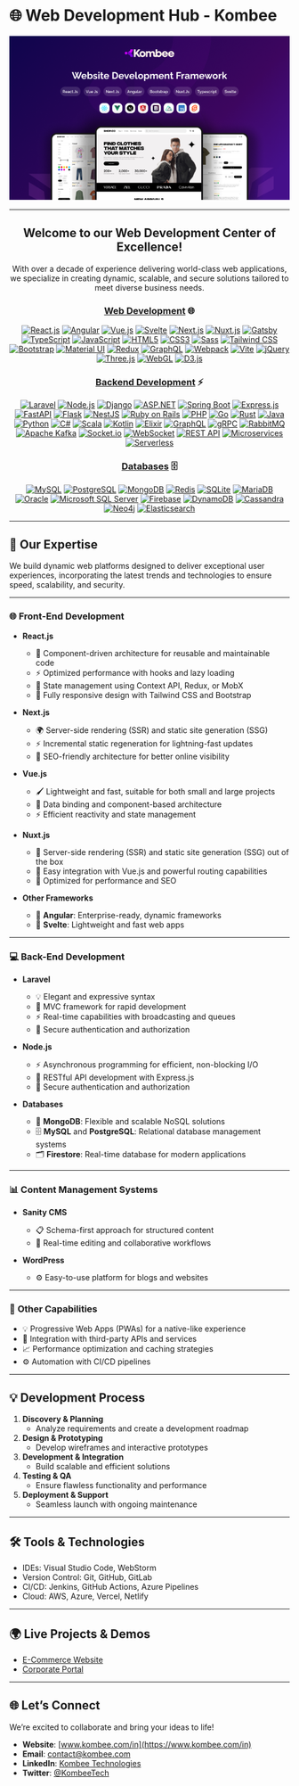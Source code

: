 # 🌐 Web Development Hub - Kombee  

<div align="center">  
  <img src="webdevelopment-banner.png" alt="Web Dev Logo" />  

---

## Welcome to our Web Development Center of Excellence!  
With over a decade of experience delivering world-class web applications, we specialize in creating dynamic, scalable, and secure solutions tailored to meet diverse business needs.  


### **[Web Development](https://via.placeholder.com/1200x400?text=Kombee+Technologies+-+Web+Development)** 🌐

[![React.js](https://img.shields.io/badge/React.js-20232A?style=for-the-badge&logo=react&logoColor=61DAFB)](https://github.com/kombee-technologies/react-demos) [![Angular](https://img.shields.io/badge/Angular-DD0031?style=for-the-badge&logo=angular&logoColor=white)](https://github.com/kombee-technologies/angular-demos) [![Vue.js](https://img.shields.io/badge/Vue.js-4FC08D?style=for-the-badge&logo=vue.js&logoColor=white)](https://github.com/kombee-technologies/vue-demos) [![Svelte](https://img.shields.io/badge/Svelte-FF3E00?style=for-the-badge&logo=svelte&logoColor=white)](https://github.com/kombee-technologies/svelte-demos) [![Next.js](https://img.shields.io/badge/Next.js-000000?style=for-the-badge&logo=nextdotjs&logoColor=white)](https://github.com/kombee-technologies/nextjs-demos) [![Nuxt.js](https://img.shields.io/badge/Nuxt.js-00C58E?style=for-the-badge&logo=nuxtdotjs&logoColor=white)](https://github.com/kombee-technologies/nuxtjs-demos) [![Gatsby](https://img.shields.io/badge/Gatsby-663399?style=for-the-badge&logo=gatsby&logoColor=white)](https://github.com/kombee-technologies/gatsby-demos) [![TypeScript](https://img.shields.io/badge/TypeScript-3178C6?style=for-the-badge&logo=typescript&logoColor=white)](https://github.com/kombee-technologies/typescript-demos) [![JavaScript](https://img.shields.io/badge/JavaScript-F7DF1E?style=for-the-badge&logo=javascript&logoColor=black)](https://github.com/kombee-technologies/javascript-demos) [![HTML5](https://img.shields.io/badge/HTML5-E34F26?style=for-the-badge&logo=html5&logoColor=white)](https://github.com/kombee-technologies/html5-demos) [![CSS3](https://img.shields.io/badge/CSS3-1572B6?style=for-the-badge&logo=css3&logoColor=white)](https://github.com/kombee-technologies/css3-demos) [![Sass](https://img.shields.io/badge/Sass-CC6699?style=for-the-badge&logo=sass&logoColor=white)](https://github.com/kombee-technologies/sass-demos) [![Tailwind CSS](https://img.shields.io/badge/Tailwind_CSS-38B2AC?style=for-the-badge&logo=tailwind-css&logoColor=white)](https://github.com/kombee-technologies/tailwind-demos) [![Bootstrap](https://img.shields.io/badge/Bootstrap-7952B3?style=for-the-badge&logo=bootstrap&logoColor=white)](https://github.com/kombee-technologies/bootstrap-demos) [![Material UI](https://img.shields.io/badge/Material_UI-0081CB?style=for-the-badge&logo=material-ui&logoColor=white)](https://github.com/kombee-technologies/material-ui-demos) [![Redux](https://img.shields.io/badge/Redux-764ABC?style=for-the-badge&logo=redux&logoColor=white)](https://github.com/kombee-technologies/redux-demos) [![GraphQL](https://img.shields.io/badge/GraphQL-E10098?style=for-the-badge&logo=graphql&logoColor=white)](https://github.com/kombee-technologies/graphql-demos) [![Webpack](https://img.shields.io/badge/Webpack-8DD6F9?style=for-the-badge&logo=webpack&logoColor=black)](https://github.com/kombee-technologies/webpack-demos) [![Vite](https://img.shields.io/badge/Vite-646CFF?style=for-the-badge&logo=vite&logoColor=white)](https://github.com/kombee-technologies/vite-demos) [![jQuery](https://img.shields.io/badge/jQuery-0769AD?style=for-the-badge&logo=jquery&logoColor=white)](https://github.com/kombee-technologies/jquery-demos) [![Three.js](https://img.shields.io/badge/Three.js-000000?style=for-the-badge&logo=three.js&logoColor=white)](https://github.com/kombee-technologies/threejs-demos) [![WebGL](https://img.shields.io/badge/WebGL-990000?style=for-the-badge&logo=webgl&logoColor=white)](https://github.com/kombee-technologies/webgl-demos) [![D3.js](https://img.shields.io/badge/D3.js-F9A03C?style=for-the-badge&logo=d3.js&logoColor=white)](https://github.com/kombee-technologies/d3js-demos)

### **[Backend Development](https://via.placeholder.com/1200x400?text=Kombee+Technologies+-+Backend+Development)** ⚡

[![Laravel](https://img.shields.io/badge/Laravel-FF2D20?style=for-the-badge&logo=laravel&logoColor=white)](https://github.com/kombee-technologies/laravel-demos) [![Node.js](https://img.shields.io/badge/Node.js-339933?style=for-the-badge&logo=nodedotjs&logoColor=white)](https://github.com/kombee-technologies/nodejs-demos) [![Django](https://img.shields.io/badge/Django-092E20?style=for-the-badge&logo=django&logoColor=white)](https://github.com/kombee-technologies/django-demos) [![ASP.NET](https://img.shields.io/badge/ASP.NET-512BD4?style=for-the-badge&logo=dotnet&logoColor=white)](https://github.com/kombee-technologies/aspnet-demos) [![Spring Boot](https://img.shields.io/badge/Spring%20Boot-6DB33F?style=for-the-badge&logo=springboot&logoColor=white)](https://github.com/kombee-technologies/spring-boot-demos) [![Express.js](https://img.shields.io/badge/Express.js-000000?style=for-the-badge&logo=express&logoColor=white)](https://github.com/kombee-technologies/expressjs-demos) [![FastAPI](https://img.shields.io/badge/FastAPI-009688?style=for-the-badge&logo=fastapi&logoColor=white)](https://github.com/kombee-technologies/fastapi-demos) [![Flask](https://img.shields.io/badge/Flask-000000?style=for-the-badge&logo=flask&logoColor=white)](https://github.com/kombee-technologies/flask-demos) [![NestJS](https://img.shields.io/badge/NestJS-E0234E?style=for-the-badge&logo=nestjs&logoColor=white)](https://github.com/kombee-technologies/nestjs-demos) [![Ruby on Rails](https://img.shields.io/badge/Ruby%20on%20Rails-CC0000?style=for-the-badge&logo=ruby-on-rails&logoColor=white)](https://github.com/kombee-technologies/rails-demos) [![PHP](https://img.shields.io/badge/PHP-777BB4?style=for-the-badge&logo=php&logoColor=white)](https://github.com/kombee-technologies/php-demos) [![Go](https://img.shields.io/badge/Go-00ADD8?style=for-the-badge&logo=go&logoColor=white)](https://github.com/kombee-technologies/go-demos) [![Rust](https://img.shields.io/badge/Rust-000000?style=for-the-badge&logo=rust&logoColor=white)](https://github.com/kombee-technologies/rust-demos) [![Java](https://img.shields.io/badge/Java-ED8B00?style=for-the-badge&logo=java&logoColor=white)](https://github.com/kombee-technologies/java-demos) [![Python](https://img.shields.io/badge/Python-3776AB?style=for-the-badge&logo=python&logoColor=white)](https://github.com/kombee-technologies/python-demos) [![C#](https://img.shields.io/badge/C%23-239120?style=for-the-badge&logo=c-sharp&logoColor=white)](https://github.com/kombee-technologies/csharp-demos) [![Scala](https://img.shields.io/badge/Scala-DC322F?style=for-the-badge&logo=scala&logoColor=white)](https://github.com/kombee-technologies/scala-demos) [![Kotlin](https://img.shields.io/badge/Kotlin-0095D5?style=for-the-badge&logo=kotlin&logoColor=white)](https://github.com/kombee-technologies/kotlin-backend-demos) [![Elixir](https://img.shields.io/badge/Elixir-4B275F?style=for-the-badge&logo=elixir&logoColor=white)](https://github.com/kombee-technologies/elixir-demos) [![GraphQL](https://img.shields.io/badge/GraphQL-E10098?style=for-the-badge&logo=graphql&logoColor=white)](https://github.com/kombee-technologies/graphql-backend-demos) [![gRPC](https://img.shields.io/badge/gRPC-244c5a?style=for-the-badge&logo=grpc&logoColor=white)](https://github.com/kombee-technologies/grpc-demos) [![RabbitMQ](https://img.shields.io/badge/RabbitMQ-FF6600?style=for-the-badge&logo=rabbitmq&logoColor=white)](https://github.com/kombee-technologies/rabbitmq-demos) [![Apache Kafka](https://img.shields.io/badge/Apache%20Kafka-231F20?style=for-the-badge&logo=apache-kafka&logoColor=white)](https://github.com/kombee-technologies/kafka-demos) [![Socket.io](https://img.shields.io/badge/Socket.io-010101?style=for-the-badge&logo=socket.io&logoColor=white)](https://github.com/kombee-technologies/socketio-demos) [![WebSocket](https://img.shields.io/badge/WebSocket-010101?style=for-the-badge&logo=socket.io&logoColor=white)](https://github.com/kombee-technologies/websocket-demos) [![REST API](https://img.shields.io/badge/REST%20API-009688?style=for-the-badge&logo=fastapi&logoColor=white)](https://github.com/kombee-technologies/rest-api-demos) [![Microservices](https://img.shields.io/badge/Microservices-1572B6?style=for-the-badge&logo=dotnet&logoColor=white)](https://github.com/kombee-technologies/microservices-demos) [![Serverless](https://img.shields.io/badge/Serverless-FD5750?style=for-the-badge&logo=serverless&logoColor=white)](https://github.com/kombee-technologies/serverless-demos)

### **[Databases](https://via.placeholder.com/1200x400?text=Kombee+Technologies+-+Databases)** 🗄️

[![MySQL](https://img.shields.io/badge/MySQL-4479A1?style=for-the-badge&logo=mysql&logoColor=white)](https://github.com/kombee-technologies/mysql-demos) [![PostgreSQL](https://img.shields.io/badge/PostgreSQL-336791?style=for-the-badge&logo=postgresql&logoColor=white)](https://github.com/kombee-technologies/postgresql-demos) [![MongoDB](https://img.shields.io/badge/MongoDB-47A248?style=for-the-badge&logo=mongodb&logoColor=white)](https://github.com/kombee-technologies/mongodb-demos) [![Redis](https://img.shields.io/badge/Redis-DC382D?style=for-the-badge&logo=redis&logoColor=white)](https://github.com/kombee-technologies/redis-demos) [![SQLite](https://img.shields.io/badge/SQLite-003B57?style=for-the-badge&logo=sqlite&logoColor=white)](https://github.com/kombee-technologies/sqlite-demos) [![MariaDB](https://img.shields.io/badge/MariaDB-003545?style=for-the-badge&logo=mariadb&logoColor=white)](https://github.com/kombee-technologies/mariadb-demos) [![Oracle](https://img.shields.io/badge/Oracle-F80000?style=for-the-badge&logo=oracle&logoColor=white)](https://github.com/kombee-technologies/oracle-demos) [![Microsoft SQL Server](https://img.shields.io/badge/Microsoft%20SQL%20Server-CC2927?style=for-the-badge&logo=microsoft%20sql%20server&logoColor=white)](https://github.com/kombee-technologies/mssql-demos) [![Firebase](https://img.shields.io/badge/Firebase-FFCA28?style=for-the-badge&logo=firebase&logoColor=black)](https://github.com/kombee-technologies/firebase-demos) [![DynamoDB](https://img.shields.io/badge/DynamoDB-4053D6?style=for-the-badge&logo=amazon-dynamodb&logoColor=white)](https://github.com/kombee-technologies/dynamodb-demos) [![Cassandra](https://img.shields.io/badge/Cassandra-1287B1?style=for-the-badge&logo=apache-cassandra&logoColor=white)](https://github.com/kombee-technologies/cassandra-demos) [![Neo4j](https://img.shields.io/badge/Neo4j-008CC1?style=for-the-badge&logo=neo4j&logoColor=white)](https://github.com/kombee-technologies/neo4j-demos) [![Elasticsearch](https://img.shields.io/badge/Elasticsearch-005571?style=for-the-badge&logo=elasticsearch&logoColor=white)](https://github.com/kombee-technologies/elasticsearch-demos)

</div>  

---

## 🚀 Our Expertise  

We build dynamic web platforms designed to deliver exceptional user experiences, incorporating the latest trends and technologies to ensure speed, scalability, and security.  

---

### 🌐 **Front-End Development**  

- **React.js**  
  - 🎨 Component-driven architecture for reusable and maintainable code  
  - ⚡ Optimized performance with hooks and lazy loading  
  - 🔄 State management using Context API, Redux, or MobX  
  - 📱 Fully responsive design with Tailwind CSS and Bootstrap  

- **Next.js**  
  - 🌍 Server-side rendering (SSR) and static site generation (SSG)  
  - ⚡ Incremental static regeneration for lightning-fast updates  
  - 🚀 SEO-friendly architecture for better online visibility  

- **Vue.js**  
  - 🖌️ Lightweight and fast, suitable for both small and large projects  
  - 🔄 Data binding and component-based architecture  
  - ⚡ Efficient reactivity and state management  

- **Nuxt.js**  
  - 🚀 Server-side rendering (SSR) and static site generation (SSG) out of the box  
  - 🧩 Easy integration with Vue.js and powerful routing capabilities  
  - 💨 Optimized for performance and SEO  

- **Other Frameworks**  
  - 🔷 **Angular**: Enterprise-ready, dynamic frameworks  
  - 🔵 **Svelte**: Lightweight and fast web apps  

---

### 💻 **Back-End Development**  

- **Laravel**  
  - 💡 Elegant and expressive syntax  
  - 🔄 MVC framework for rapid development  
  - ⚡ Real-time capabilities with broadcasting and queues  
  - 🔐 Secure authentication and authorization  

- **Node.js**  
  - ⚡ Asynchronous programming for efficient, non-blocking I/O  
  - 🔄 RESTful API development with Express.js  
  - 🔐 Secure authentication and authorization  

- **Databases**  
  - 🌱 **MongoDB**: Flexible and scalable NoSQL solutions  
  - 🗄️ **MySQL** and **PostgreSQL**: Relational database management systems  
  - 🗂️ **Firestore**: Real-time database for modern applications  
 

---

### 📊 **Content Management Systems**  

- **Sanity CMS**  
  - 📋 Schema-first approach for structured content  
  - 🚀 Real-time editing and collaborative workflows  

- **WordPress**  
  - ⚙️ Easy-to-use platform for blogs and websites  

---

### 🌟 **Other Capabilities**  

- 💡 Progressive Web Apps (PWAs) for a native-like experience  
- 🔌 Integration with third-party APIs and services  
- 📈 Performance optimization and caching strategies  
- ⚙️ Automation with CI/CD pipelines  

---

## 💡 **Development Process**  

1. **Discovery & Planning**  
   - Analyze requirements and create a development roadmap  
2. **Design & Prototyping**  
   - Develop wireframes and interactive prototypes  
3. **Development & Integration**  
   - Build scalable and efficient solutions  
4. **Testing & QA**  
   - Ensure flawless functionality and performance  
5. **Deployment & Support**  
   - Seamless launch with ongoing maintenance  

---

## 🛠️ **Tools & Technologies**  

- IDEs: Visual Studio Code, WebStorm  
- Version Control: Git, GitHub, GitLab  
- CI/CD: Jenkins, GitHub Actions, Azure Pipelines  
- Cloud: AWS, Azure, Vercel, Netlify  

---

## 🌍 **Live Projects & Demos**  

- [E-Commerce Website](https://example.com/ecommerce)  
- [Corporate Portal](https://example.com/corporate)  

---

## 🌐 **Let’s Connect**

We’re excited to collaborate and bring your ideas to life!

- **Website**: [www.kombee.com/in](https://www.kombee.com/in)
- **Email**: contact@kombee.com
- **LinkedIn**: [Kombee Technologies](https://in.linkedin.com/company/kombee-global)
- **Twitter**: [@KombeeTech](https://twitter.com/KombeeTech)
